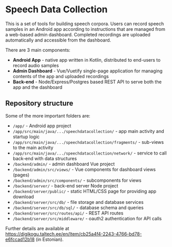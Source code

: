 # Speech Data Collection
This is a set of tools for building speech corpora. Users can record speech samples in an Android app according to instructions that are managed from a web-based admin dashboard. Completed recordings are uploaded automatically and accessible from the dashboard.

There are 3 main components:
* **Android App** - native app written in Kotlin, distributed to end-users to record audio samples
* **Admin Dashboard** - Vue/Vuetify single-page application for managing contents of the app and uploaded recordings
* **Back-end** - Node/Express/Postgres based REST API to serve both the app and the dashboard

## Repository structure
Some of the more important folders are:
* `/app/` - Android app project
* `/app/src/main/java/.../speechdatacollection/` - app main activity and startup logic
* `/app/src/main/java/.../speechdatacollection/fragments/` - sub-views to the main activity
* `/app/src/main/java/.../speechdatacollection/network/` - service to call back-end with data structures
* `/backend/admin/` - admin dashboard Vue project
* `/backend/admin/src/views/` - Vue components for dashboard views (pages)
* `/backend/admin/src/components/` - subcomponents for views
* `/backend/server/` - back-end server Node project
* `/backend/server/public/` - static HTML/CSS page for providing app download
* `/backend/server/src/db/` - file storage and database services
* `/backend/server/src/db/sql/` - database schema and queries
* `/backend/server/src/routes/api/` - REST API routes
* `/backend/server/src/middleware/` - oauth2 authentication for API calls

Further details are available at https://digikogu.taltech.ee/en/Item/cb25a4f4-2243-4766-bd78-e6fccad12b18 (in Estonian).
